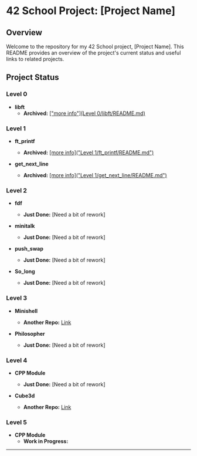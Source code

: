 # 42 School Project: [Project Name]

## Overview

Welcome to the repository for my 42 School project, [Project Name]. This README provides an overview of the project's current status and useful links to related projects.

## Project Status

### Level 0
- **libft**
  - **Archived:** [["more info"](Level 0/libft/README.md)](https://github.com/P1tayaa/42-of-Samuel/tree/main/Level%200/libft)

### Level 1
- **ft_printf**
  - **Archived:** [[more info]("Level 1/ft_printf/README.md")](https://github.com/P1tayaa/42-of-Samuel/tree/main/Level%201/ft_printf)

- **get_next_line**
  - **Archived:** [[more info]("Level 1/get_next_line/README.md")](https://github.com/P1tayaa/42-of-Samuel/tree/main/Level%201/get_next_line)

### Level 2
- **fdf**
  - **Just Done:** [Need a bit of rework]

- **minitalk**
  - **Just Done:** [Need a bit of rework]

- **push_swap**
  - **Just Done:** [Need a bit of rework]

- **So_long**
  - **Just Done:** [Need a bit of rework]

### Level 3
- **Minishell**
  - **Another Repo:** [Link](https://github.com/P1tayaa/minishell)

- **Philosopher**
  - **Just Done:** [Need a bit of rework]

### Level 4
- **CPP Module**
  - **Just Done:** [Need a bit of rework]

- **Cube3d**
  - **Another Repo:** [Link](https://github.com/omathot/cub3d)

### Level 5
- **CPP Module**
  - **Work in Progress:**

---

